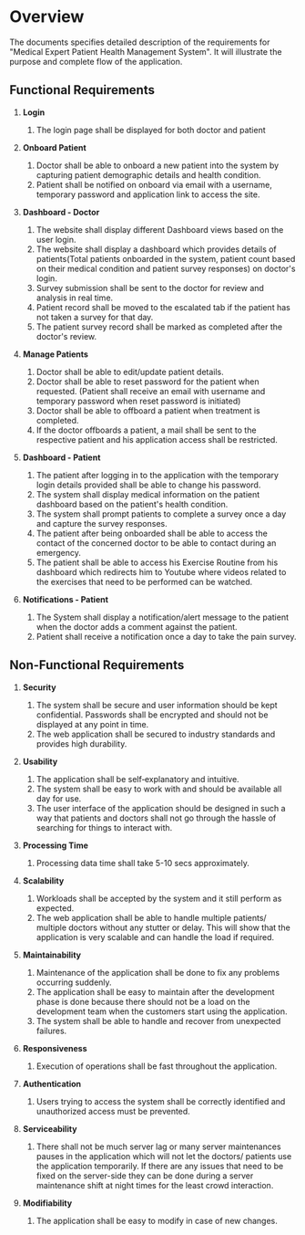 # Overview
The documents specifies detailed description of the requirements for "Medical Expert Patient Health Management System". It will illustrate the purpose and 
complete flow of the application.


## Functional Requirements

1. **Login**
    1. The login page shall be displayed for both doctor and patient 
 
2. **Onboard Patient**
   1. Doctor shall be able to onboard a new patient into the system by capturing patient demographic details and health condition.
   2. Patient shall be notified on onboard via email with a username, temporary password and application link to access the site.
 
3. **Dashboard - Doctor**
   1. The website shall display different Dashboard views based on the user login.
   2. The website shall display a dashboard which provides details of patients(Total patients onboarded in the system, patient count based on their medical condition and patient survey responses) on doctor's login.
   3. Survey submission shall be sent to the doctor for review and analysis in real time.
   4. Patient record shall be moved to the escalated tab if the patient has not taken a survey for that day.
   5. The patient survey record shall be marked as completed after the doctor's review.
  
4. **Manage Patients**
   1. Doctor shall be able to edit/update patient details.
   2. Doctor shall be able to reset password for the patient when requested. (Patient shall receive an email with username and temporary password when reset password is initiated)
   3. Doctor shall be able to offboard a patient when treatment is completed.
   4.  If the doctor offboards a patient, a mail shall be sent to the respective patient and his application access shall be restricted.

5. **Dashboard - Patient**
   1. The patient after logging in to the application with the temporary login details provided shall be able to change his password.
   2. The system shall display medical information on the patient dashboard based on the patient's health condition.
   3. The system shall prompt patients to complete a survey once a day and capture the survey responses.
   4. The patient after being onboarded shall be able to access the contact of the concerned doctor to be able to contact during an emergency.
   5. The patient shall be able to access his Exercise Routine from his dashboard which redirects him to Youtube where videos related to the exercises that need to be performed can be watched.

6. **Notifications - Patient**
   1. The System shall display a notification/alert message to the patient when the doctor adds a comment against the patient.
   2. Patient shall receive a notification once a day to take the pain survey.



## Non-Functional Requirements

1. **Security**
   1. The system shall be secure and user information should be kept confidential. Passwords shall be encrypted and should not be displayed at any point in time.
   2. The web application shall be secured to industry standards and provides high durability.
   
2. **Usability**
   1. The application shall be self‐explanatory and intuitive.
   2. The system shall be easy to work with and should be available all day for use.
   3. The user interface of the application should be designed in such a way that patients and doctors shall not go through the hassle of searching for things to interact with. 

3. **Processing Time**
   1. Processing data time shall take 5-10 secs approximately.
 
4. **Scalability**
   1. Workloads shall be accepted by the system and it still perform as expected.
   2. The web application shall be able to handle multiple patients/ multiple doctors without any stutter or delay. This will show that the application is very scalable and can handle the load if required.

5. **Maintainability**
   1. Maintenance of the application shall be done to fix any problems occurring suddenly.
   2. The application shall be easy to maintain after the development phase is done because there should not be a load on the development team when the customers start using the application.
   3. The system shall be able to handle and recover from unexpected failures.

6. **Responsiveness**
   1. Execution of operations shall be fast throughout the application.

7. **Authentication**
   1. Users trying to access the system shall be correctly identified and unauthorized access must be prevented. 
 
8. **Serviceability**
   1. There shall not be much server lag or many server maintenances pauses in the application which will not let the doctors/ patients use the application temporarily. If there are any issues that need to be fixed on the server-side they can be done during a server maintenance shift at night times for the least crowd interaction. 

9. **Modifiability** 
   1. The application shall be easy to modify in case of new changes.
